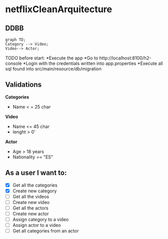 # netflixCleanArquitecture



## DDBB

```mermaid
graph TD;
Category --> Video;
Video--> Actor;
```
TODO before start:
  *Execute the app
  *Go to http://localhost:8100/h2-console
  *Login with the credentials written into app.properties
  *Execute all sql found into src/main/resource/db/migration


## Validations

**Categories**

- Name < = 25 char

**Video**

- Name <= 45 char
- lenght > 0'

**Actor**

- Age > 18 years
- Nationality == "ES"



## As a user I want to:

- [x] Get all the categories
- [x] Create new category
- [ ] Get all the videos
- [ ] Create new video
- [ ] Get all the actors
- [ ] Create new actor
- [ ] Assign category to a video
- [ ] Assign actor to a video
- [ ] Get all categories from an actor
